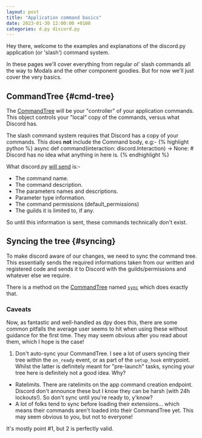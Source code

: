 ```yaml
---
layout: post
title: "Application command basics"
date: 2023-01-30 12:00:00 +0100
categories: d.py discord.py
---
```


Hey there, welcome to the examples and explanations of the discord.py application (or 'slash') command system.

In these pages we'll cover everything from regular ol' slash commands all the way to Modals and the other component goodies. But for now we'll just cover the very basics.

## CommandTree {#cmd-tree}

The [CommandTree][command-tree] will be your "controller" of your application commands.
This object controls your "local" copy of the commands, versus what Discord has.

The slash command system requires that Discord has a copy of your commands.
This does **not** include the Command body, e.g:-
{% highlight python %}
async def command(interaction: discord.Interaction) -> None:
    # Discord has no idea what anything in here is.
{% endhighlight %}

What discord.py [will send][syncing] is:-
- The command name.
- The command description.
- The parameters names and descriptions.
- Parameter type information.
- The command permissions (default_permissions)
- The guilds it is limited to, if any.

So until this information is sent, these commands technically don't exist.

## Syncing the tree {#syncing}

To make discord aware of our changes, we need to sync the command tree.
This essentially sends the required informations taken from our written and registered code and sends it to Discord with the guilds/permissions and whatever else we require.

There is a method on the [CommandTree][command-tree] named [`sync`][sync] which does exactly that.

### Caveats

Now, as fantastic and well-handled as dpy does this, there are some common pitfalls the average user seems to hit when using these without guidance for the first time.
They may seem obvious after you read about them, which I hope is the case!

1. Don't auto-sync your CommandTree.
I see a lot of users syncing their tree within the `on_ready` event, or as part of the `setup_hook` entrypoint. Whilst the latter is definitely meant for "pre-launch" tasks, syncing your tree here is definitely not a good idea.
Why?
- Ratelimits.
  There are ratelimits on the app command creation endpoint. Discord don't announce these but I know they can be harsh (with 24h lockouts!). So don't sync until you're ready to, y'know?
- A lot of folks tend to sync before loading their extensions... which means their commands aren't loaded into their CommandTree yet. This may seem obvious to you, but not to everyone!

It's mostly point #1, but 2 is perfectly valid.

[syncing]: #syncing
[command-tree]: https://discordpy.readthedocs.io/en/stable/interactions/api.html#discord.app_commands.CommandTree
[sync]: https://discordpy.readthedocs.io/en/stable/interactions/api.html#discord.app_commands.CommandTree.sync
